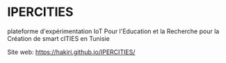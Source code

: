 # IPERCITIES
plateforme d'expérimentation IoT Pour l'Education et la Recherche pour la Création de smart cITIES en Tunisie

Site web: https://hakiri.github.io/IPERCITIES/
